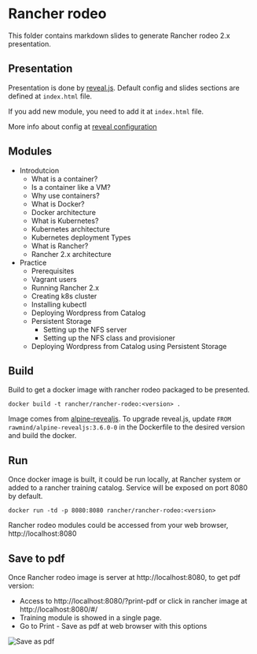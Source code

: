 
# Rancher rodeo

This folder contains markdown slides to generate Rancher rodeo 2.x presentation.

## Presentation 

Presentation is done by [reveal.js][reveal.js]. Default config and slides sections are defined at `index.html` file. 

If you add new module, you need to add it at `index.html` file.

More info about config at [reveal configuration][reveal-config]

## Modules

- Introdutcion
  - What is a container?
  - Is a container like a VM?
  - Why use containers?
  - What is Docker?
  - Docker architecture
  - What is Kubernetes?
  - Kubernetes architecture
  - Kubernetes deployment Types
  - What is Rancher?
  - Rancher 2.x architecture
- Practice
  - Prerequisites
  - Vagrant users
  - Running Rancher 2.x
  - Creating k8s cluster
  - Installing kubectl
  - Deploying Wordpress from Catalog
  - Persistent Storage
    - Setting up the NFS server
    - Setting up the NFS class and provisioner
  - Deploying Wordpress from Catalog using Persistent Storage

## Build

Build to get a docker image with rancher rodeo packaged to be presented.

```
docker build -t rancher/rancher-rodeo:<version> .
```

Image comes from [alpine-revealjs][alpine-revealjs]. To upgrade reveal.js, update `FROM rawmind/alpine-revealjs:3.6.0-0` in the Dockerfile to the desired version and build the docker.

## Run

Once docker image is built, it could be run locally, at Rancher system or added to a rancher training catalog. 
Service will be exposed on port 8080 by default.

```
docker run -td -p 8080:8080 rancher/rancher-rodeo:<version>
```

Rancher rodeo modules could be accessed from your web browser, http://localhost:8080

## Save to pdf

Once Rancher rodeo image is server at http://localhost:8080, to get pdf version:

- Access to http://localhost:8080/?print-pdf or click in rancher image at http://localhost:8080/#/
- Training module is showed in a single page. 
- Go to Print - Save as pdf at web browser with this options

![Save as pdf](https://camo.githubusercontent.com/e3b3088a2dd7a53caf72de529b3ce41465dd99f0/68747470733a2f2f73332e616d617a6f6e6177732e636f6d2f68616b696d2d7374617469632f72657665616c2d6a732f7064662d7072696e742d73657474696e67732d322e706e67)

[reveal.js]: https://github.com/hakimel/reveal.js
[reveal-config]: https://github.com/hakimel/reveal.js#configuration
[alpine-revealjs]: https://github.com/rawmind0/rawmind/alpine-revealjs/
